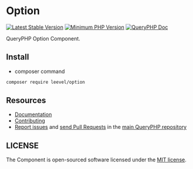 Option
=================

[![Latest Stable Version](http://img.shields.io/packagist/v/leevel/option.svg)](https://packagist.org/packages/leevel/option)
<a href="https://php.net"><img src="https://img.shields.io/badge/php-%3E%3D%208.0.0-8892BF.svg" alt="Minimum PHP Version"></a>
[![QueryPHP Doc](https://img.shields.io/badge/docs-passing-green.svg?maxAge=2592000)](https://www.queryphp.com/docs/)

QueryPHP Option Component.

## Install

- composer command

```bash
composer require leevel/option
```

Resources
---------

  * [Documentation](https://www.queryphp.com/docs/component/option.html)
  * [Contributing](https://www.queryphp.com/docs/developer/)
  * [Report issues](https://github.com/hunzhiwange/framework/issues) and
    [send Pull Requests](https://github.com/hunzhiwange/framework/pulls)
    in the [main QueryPHP repository](https://github.com/hunzhiwange/framework)

## LICENSE

The Component is open-sourced software licensed under the [MIT license](LICENSE).
